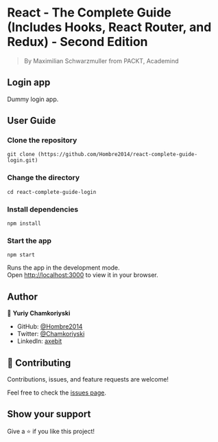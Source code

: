# React - The Complete Guide (Includes Hooks, React Router, and Redux) - Second Edition

> By Maximilian Schwarzmuller from PACKT, Academind

## Login app

Dummy login app.

## User Guide

### Clone the repository

`git clone (https://github.com/Hombre2014/react-complete-guide-login.git)`

### Change the directory

`cd react-complete-guide-login`

### Install dependencies

`npm install`

### Start the app

`npm start`

Runs the app in the development mode.\
Open [http://localhost:3000](http://localhost:3000) to view it in your browser.

## Author

👤 **Yuriy Chamkoriyski**

- GitHub: [@Hombre2014](https://github.com/Hombre2014)
- Twitter: [@Chamkoriyski](https://twitter.com/Chamkoriyski)
- LinkedIn: [axebit](https://linkedin.com/in/axebit)

## 🤝 Contributing

Contributions, issues, and feature requests are welcome!

Feel free to check the [issues page](https://github.com/Hombre/react-complete-guide-login/issues).

## Show your support

Give a ⭐️ if you like this project!
